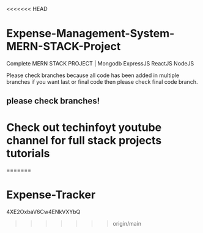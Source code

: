 <<<<<<< HEAD
# Expense-Management-System-MERN-STACK-Project
Complete MERN STACK PROJECT | Mongodb ExpressJS ReactJS NodeJS

Please check branches because all code has been added in multiple branches if you want last or final code then please check final code branch.

## please check branches!

# Check out techinfoyt youtube channel for full stack projects tutorials
=======
# Expense-Tracker
4XE2OxbaV6Cw4ENkVXYbQ
>>>>>>> origin/main
